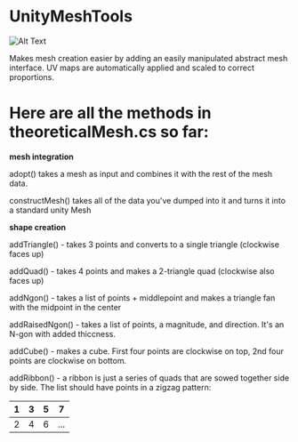 # UnityMeshTools
![Alt Text](https://giant.gfycat.com/CreativeBrownKusimanse.gif)

Makes mesh creation easier by adding an easily manipulated abstract mesh interface. UV maps are automatically applied and scaled to correct proportions.

# Here are all the methods in theoreticalMesh.cs so far:
**mesh integration**

adopt() takes a mesh as input and combines it with the rest of the mesh data.

constructMesh() takes all of the data you've dumped into it and turns it into a standard unity Mesh

**shape creation**

addTriangle() - takes 3 points and converts to a single triangle (clockwise faces up)

addQuad() - takes 4 points and makes a 2-triangle quad (clockwise also faces up)

addNgon() - takes a list of points + middlepoint and makes a triangle fan with the midpoint in the center

addRaisedNgon() - takes a list of points, a magnitude, and direction. It's an N-gon with added thiccness.

addCube() - makes a cube. First four points are clockwise on top, 2nd four points are clockwise on bottom.

addRibbon() - a ribbon is just a series of quads that are sowed together side by side. The list should have points in a zigzag pattern:

| 1 | 3 | 5 | 7   |
|---|---|---|-----|
| 2 | 4 | 6 | ... |
